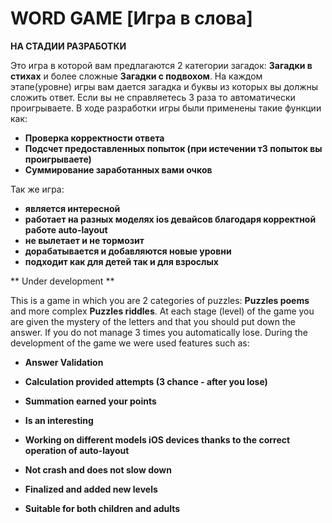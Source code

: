 # WORD GAME  [Игра в слова]

**НА СТАДИИ РАЗРАБОТКИ**

Это игра в которой вам предлагаются 2 категории загадок: **Загадки в стихах** и более сложные **Загадки с подвохом**. На каждом этапе(уровне) игры вам дается загадка и буквы из которых вы должны сложить ответ. Если вы не справляетесь 3 раза то автоматически проигрываете.
В ходе разработки игры были применены такие функции как:

* **Проверка корректности ответа**
* **Подсчет предоставленных попыток (при истечении т3 попыток вы проигрываете)**
* **Суммирование заработанных вами очков**

Так же игра:

* **является интересной**
* **работает на разных моделях ios девайсов благодаря корректной работе auto-layout**
* **не вылетает и не тормозит**
* **дорабатывается и добавляются новые уровни**
* **подходит как для детей так и для взрослых**

** Under development **

This is a game in which you are 2 categories of puzzles: **Puzzles poems** and more complex **Puzzles riddles**. At each stage (level) of the game you are given the mystery of the letters and that you should put down the answer. If you do not manage 3 times you automatically lose.
During the development of the game we were used features such as:

* **Answer Validation**
* **Calculation provided attempts (3 chance - after you lose)**
* **Summation earned your points**

* **Is an interesting**
* **Working on different models iOS devices thanks to the correct operation of auto-layout**
* **Not crash and does not slow down**
* **Finalized and added new levels**
* **Suitable for both children and adults**




